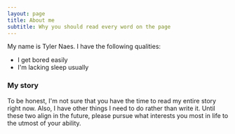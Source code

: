 ```yaml
---
layout: page
title: About me
subtitle: Why you should read every word on the page
---
```


My name is Tyler Naes. I have the following qualities:

- I get bored easily
- I'm lacking sleep usually

### My story

To be honest, I'm not sure that you have the time to read my entire story right now. Also, I have other things I need to do rather than write it. Until these two align in the future, please pursue what interests you most in life to the utmost of your ability.

